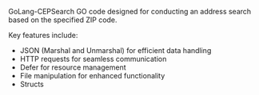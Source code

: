 GoLang-CEPSearch
GO code designed for conducting an address search based on the specified ZIP code.

Key features include:

- JSON (Marshal and Unmarshal) for efficient data handling
- HTTP requests for seamless communication
- Defer for resource management
- File manipulation for enhanced functionality
- Structs 